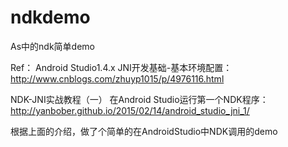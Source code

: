 # ndkdemo
As中的ndk简单demo

Ref：
Android Studio1.4.x JNI开发基础-基本环境配置：http://www.cnblogs.com/zhuyp1015/p/4976116.html

NDK-JNI实战教程（一） 在Android Studio运行第一个NDK程序：http://yanbober.github.io/2015/02/14/android_studio_jni_1/

根据上面的介绍，做了个简单的在AndroidStudio中NDK调用的demo
